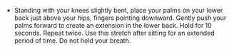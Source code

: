 - Standing with your knees slightly bent, place your palms on your lower back just above your hips, fingers pointing downward. Gently push your palms forward to create an extension in the lower back. Hold for 10 seconds. Repeat twice. Use this stretch after sitting for an extended period of time. Do not hold your breath.
